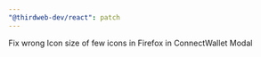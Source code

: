 ```yaml
---
"@thirdweb-dev/react": patch
---
```


Fix wrong Icon size of few icons in Firefox in ConnectWallet Modal
